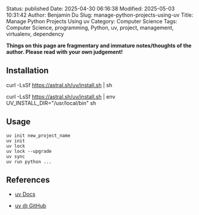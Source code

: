 Status: published
Date: 2025-04-30 06:16:38
Modified: 2025-05-03 10:31:42
Author: Benjamin Du
Slug: manage-python-projects-using-uv
Title: Manage Python Projects Using uv
Category: Computer Science
Tags: Computer Science, programming, Python, uv, project, management, virtualenv, dependency

**Things on this page are fragmentary and immature notes/thoughts of the author. Please read with your own judgement!**

## Installation

curl -LsSf https://astral.sh/uv/install.sh | sh

curl -LsSf https://astral.sh/uv/install.sh | env UV_INSTALL_DIR="/usr/local/bin" sh

## Usage

```
uv init new_project_name
uv init 
uv lock
uv lock --upgrade
uv sync
uv run python ...
```

## References

- [uv Docs](https://docs.astral.sh/uv/)

- [uv @ GitHub](https://github.com/astral-sh/uv)
